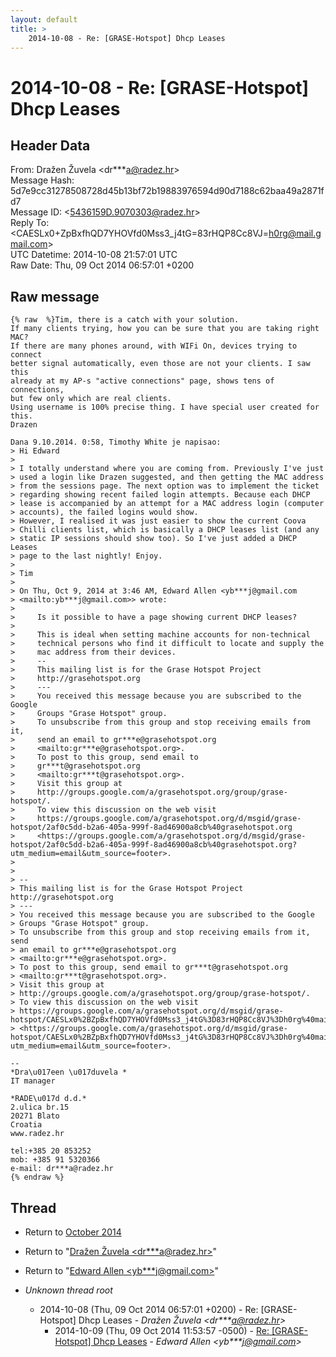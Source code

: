 ```yaml
---
layout: default
title: >
    2014-10-08 - Re: [GRASE-Hotspot] Dhcp Leases
---
```


# 2014-10-08 - Re: [GRASE-Hotspot] Dhcp Leases

## Header Data

From: Dražen Žuvela \<dr***a@radez.hr\><br>
Message Hash: 5d7e9cc31278508728d45b13bf72b19883976594d90d7188c62baa49a2871fd7<br>
Message ID: \<5436159D.9070303@radez.hr\><br>
Reply To:  \<CAESLx0+ZpBxfhQD7YHOVfd0Mss3_j4tG=83rHQP8Cc8VJ=h0rg@mail.gmail.com\><br>
UTC Datetime: 2014-10-08 21:57:01 UTC<br>
Raw Date: Thu, 09 Oct 2014 06:57:01 +0200<br>

## Raw message

```
{% raw  %}Tim, there is a catch with your solution.
If many clients trying, how you can be sure that you are taking right MAC?
If there are many phones around, with WIFi On, devices trying to connect 
better signal automatically, even those are not your clients. I saw this 
already at my AP-s "active connections" page, shows tens of connections, 
but few only which are real clients.
Using username is 100% precise thing. I have special user created for this.
Drazen

Dana 9.10.2014. 0:58, Timothy White je napisao:
> Hi Edward
>
> I totally understand where you are coming from. Previously I've just 
> used a login like Drazen suggested, and then getting the MAC address 
> from the sessions page. The next option was to implement the ticket 
> regarding showing recent failed login attempts. Because each DHCP 
> lease is accompanied by an attempt for a MAC address login (computer 
> accounts), the failed logins would show.
> However, I realised it was just easier to show the current Coova 
> Chilli clients list, which is basically a DHCP leases list (and any 
> static IP sessions should show too). So I've just added a DHCP Leases 
> page to the last nightly! Enjoy.
>
> Tim
>
> On Thu, Oct 9, 2014 at 3:46 AM, Edward Allen <yb***j@gmail.com 
> <mailto:yb***j@gmail.com>> wrote:
>
>     Is it possible to have a page showing current DHCP leases?
>
>     This is ideal when setting machine accounts for non-technical
>     technical persons who find it difficult to locate and supply the
>     mac address from their devices.
>     -- 
>     This mailing list is for the Grase Hotspot Project
>     http://grasehotspot.org
>     ---
>     You received this message because you are subscribed to the Google
>     Groups "Grase Hotspot" group.
>     To unsubscribe from this group and stop receiving emails from it,
>     send an email to gr***e@grasehotspot.org
>     <mailto:gr***e@grasehotspot.org>.
>     To post to this group, send email to
>     gr***t@grasehotspot.org
>     <mailto:gr***t@grasehotspot.org>.
>     Visit this group at
>     http://groups.google.com/a/grasehotspot.org/group/grase-hotspot/.
>     To view this discussion on the web visit
>     https://groups.google.com/a/grasehotspot.org/d/msgid/grase-hotspot/2af0c5dd-b2a6-405a-999f-8ad46900a8cb%40grasehotspot.org
>     <https://groups.google.com/a/grasehotspot.org/d/msgid/grase-hotspot/2af0c5dd-b2a6-405a-999f-8ad46900a8cb%40grasehotspot.org?utm_medium=email&utm_source=footer>.
>
>
> -- 
> This mailing list is for the Grase Hotspot Project http://grasehotspot.org
> ---
> You received this message because you are subscribed to the Google 
> Groups "Grase Hotspot" group.
> To unsubscribe from this group and stop receiving emails from it, send 
> an email to gr***e@grasehotspot.org 
> <mailto:gr***e@grasehotspot.org>.
> To post to this group, send email to gr***t@grasehotspot.org 
> <mailto:gr***t@grasehotspot.org>.
> Visit this group at 
> http://groups.google.com/a/grasehotspot.org/group/grase-hotspot/.
> To view this discussion on the web visit 
> https://groups.google.com/a/grasehotspot.org/d/msgid/grase-hotspot/CAESLx0%2BZpBxfhQD7YHOVfd0Mss3_j4tG%3D83rHQP8Cc8VJ%3Dh0rg%40mail.gmail.com 
> <https://groups.google.com/a/grasehotspot.org/d/msgid/grase-hotspot/CAESLx0%2BZpBxfhQD7YHOVfd0Mss3_j4tG%3D83rHQP8Cc8VJ%3Dh0rg%40mail.gmail.com?utm_medium=email&utm_source=footer>.

-- 
*Dra\u017een \u017duvela *
IT manager

*RADE\u017d d.d.*
2.ulica br.15
20271 Blato
Croatia
www.radez.hr

tel:+385 20 853252
mob: +385 91 5320366
e-mail: dr***a@radez.hr
{% endraw %}
```

## Thread

+ Return to [October 2014](/archive/2014/10)

+ Return to "[Dražen Žuvela <dr***a<span>@</span>radez.hr>](/authors/dr___a_at_radez_hr)"
+ Return to "[Edward Allen <yb***j<span>@</span>gmail.com>](/authors/yb___j_at_gmail_com)"

+ _Unknown thread root_
  + 2014-10-08 (Thu, 09 Oct 2014 06:57:01 +0200) - Re: [GRASE-Hotspot] Dhcp Leases - _Dražen Žuvela \<dr***a@radez.hr\>_
    + 2014-10-09 (Thu, 09 Oct 2014 11:53:57 -0500) - [Re: [GRASE-Hotspot] Dhcp Leases](/archive/2014/10/562b90f33bcd20f051a39d511aa8b0408da8c141823c3284b1b1ed05fcd29832) - _Edward Allen \<yb***j@gmail.com\>_

